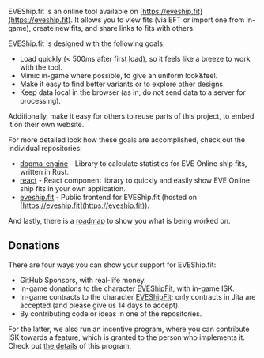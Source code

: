 EVEShip.fit is an online tool available on [https://eveship.fit](https://eveship.fit).
It allows you to view fits (via EFT or import one from in-game), create new fits, and share links to fits with others.

EVEShip.fit is designed with the following goals:
- Load quickly (< 500ms after first load), so it feels like a breeze to work with the tool.
- Mimic in-game where possible, to give an uniform look&feel.
- Make it easy to find better variants or to explore other designs.
- Keep data local in the browser (as in, do not send data to a server for processing).

Additionally, make it easy for others to reuse parts of this project, to embed it on their own website.

For more detailed look how these goals are accomplished, check out the individual repositories:

- [dogma-engine](https://github.com/EVEShipFit/dogma-engine) - Library to calculate statistics for EVE Online ship fits, written in Rust.
- [react](https://github.com/EVEShipFit/react) - React component library to quickly and easily show EVE Online ship fits in your own application.
- [eveship.fit](https://github.com/EVEShipFit/eveship.fit) - Public frontend for EVEShip.fit (hosted on [https://eveship.fit](https://eveship.fit)).

And lastly, there is a [roadmap](https://github.com/orgs/EVEShipFit/projects/1) to show you what is being worked on.

## Donations

There are four ways you can show your support for EVEShip.fit:

- GitHub Sponsors, with real-life money.
- In-game donations to the character [EVEShipFit](https://evewho.com/character/2121714820), with in-game ISK.
- In-game contracts to the character [EVEShipFit](https://evewho.com/character/2121714820); only contracts in Jita are accepted (and please give us 14 days to accept).
- By contributing code or ideas in one of the repositories.

For the latter, we also run an incentive program, where you can contribute ISK towards a feature, which is granted to the person who implements it.
Check out [the details](https://github.com/EVEShipFit/roadmap#incentivizing-working-on-eveshipfit---isk-rewards) of this program.
